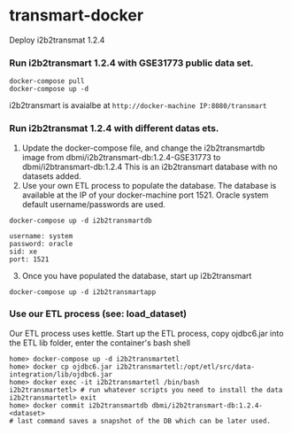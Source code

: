 # transmart-docker

Deploy i2b2transmat 1.2.4

### Run i2b2transmart 1.2.4 with GSE31773 public data set. 

```
docker-compose pull
docker-compose up -d
```
i2b2transmart is avaialbe at `http://docker-machine IP:8080/transmart`

### Run i2b2transmat 1.2.4 with different datas ets.

1. Update the docker-compose file, and change the i2b2transmartdb image from dbmi/i2b2transmart-db:1.2.4-GSE31773 to dbmi/i2btransmart-db:1.2.4
This is an i2b2transmart database with no datasets added.
2. Use your own ETL process to populate the database. The database is available at the IP of your docker-machine port 1521.
Oracle system default username/passwords are used.
```
docker-compose up -d i2b2transmartdb

username: system
password: oracle
sid: xe
port: 1521

```
3. Once you have populated the database, start up i2b2transmart
```
docker-compose up -d i2b2transmartapp
````

### Use our ETL process (see: load_dataset)
Our ETL process uses kettle.
Start up the ETL process, copy ojdbc6.jar into the ETL lib folder, enter the container's bash shell
```
home> docker-compose up -d i2b2transmartetl
home> docker cp ojdbc6.jar i2b2transmartetl:/opt/etl/src/data-integration/lib/ojdbc6.jar
home> docker exec -it i2b2transmartetl /bin/bash
i2b2transmartetl> # run whatever scripts you need to install the data
i2b2transmartetl> exit
home> docker commit i2b2transmartdb dbmi/i2b2transmart-db:1.2.4-<dataset>
# last command saves a snapshot of the DB which can be later used.
```


